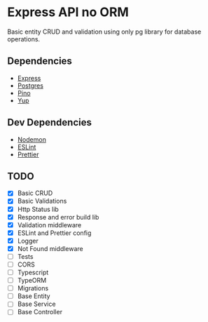 # Express API no ORM

Basic entity CRUD and validation using only pg library for database operations.

## Dependencies
- [Express](https://expressjs.com)
- [Postgres](https://node-postgres.com)
- [Pino](https://getpino.io)
- [Yup](https://github.com/jquense/yup)

## Dev Dependencies
- [Nodemon](https://nodemon.io)
- [ESLint](https://eslint.org)
- [Prettier](https://prettier.io)

## TODO
- [x] Basic CRUD
- [x] Basic Validations
- [x] Http Status lib
- [x] Response and error build lib
- [x] Validation middleware
- [x] ESLint and Prettier config
- [x] Logger
- [x] Not Found middleware
- [ ] Tests
- [ ] CORS
- [ ] Typescript
- [ ] TypeORM
- [ ] Migrations
- [ ] Base Entity
- [ ] Base Service
- [ ] Base Controller
